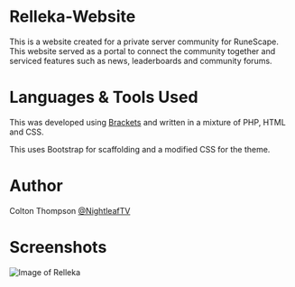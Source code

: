 # Relleka-Website

This is a website created for a private server community for RuneScape. This website served as a portal to connect the community together and serviced features such as news, leaderboards and community forums.

# Languages & Tools Used

This was developed using [Brackets](http://brackets.io) and written in a mixture of PHP, HTML and CSS.

This uses Bootstrap for scaffolding and a modified CSS for the theme.

# Author

Colton Thompson [@NightleafTV](https://twitter.com/NightleafTV) 

# Screenshots

![Image of Relleka](https://i.imgur.com/YG45owg.png)
